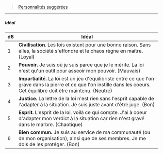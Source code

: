 ﻿---
!PersonalityIdealItem
Table: >+
  |d6|Idéal|

  |---|---|

  |1|**Civilisation.** Les lois existent pour une bonne <!--br-->raison. Sans elles, la société s'effondre et le <!--br-->chaos règne en maître. (Loyal)|

  |2|**Pouvoir.** Je suis où je suis parce que je le <!--br-->mérite. La loi n'est qu'un outil pour asseoir <!--br-->mon pouvoir. (Mauvais)|

  |3|**Impartialité.** La loi est un jeu d'équilibriste <!--br-->entre ce que l'on grave dans la pierre et ce que <!--br-->l'on instille dans les coeurs. Cet équilibre doit <!--br-->être maintenu. (Neutre)|

  |4|**Justice.** La lettre de la loi n'est rien sans l'esprit <!--br-->capable de l'adapter à la situation. Je suis juste <!--br-->avant d'être juge. (Bon)|

  |5|**Esprit.** L'esprit de la loi, voilà ce qui compte. J'ai <!--br-->à coeur d'adapter mon verdict à la situation car <!--br-->rien n'est gravé dans le marbre. (Chaotique)|

  |6|**Bien commun.** Je suis au service de ma <!--br-->communauté (ou de mon organisation), ainsi <!--br-->que de ses membres. Je me dois de les protéger. <!--br-->(Bon)|

Id: background_hommedeloi_hd.md#idéal
ParentLink: background_hommedeloi_hd.md#personnalités-suggérées
Name: Idéal
ParentName: Personnalités suggérées
NameLevel: 5
Attributes:
  Name: Idéal
  Markdown: >+
    ##### <!--Name-->Idéal<!--/Name-->


    |d6|Idéal|

    |---|---|

    |1|**Civilisation.** Les lois existent pour une bonne <!--br-->raison. Sans elles, la société s'effondre et le <!--br-->chaos règne en maître. (Loyal)|

    |2|**Pouvoir.** Je suis où je suis parce que je le <!--br-->mérite. La loi n'est qu'un outil pour asseoir <!--br-->mon pouvoir. (Mauvais)|

    |3|**Impartialité.** La loi est un jeu d'équilibriste <!--br-->entre ce que l'on grave dans la pierre et ce que <!--br-->l'on instille dans les coeurs. Cet équilibre doit <!--br-->être maintenu. (Neutre)|

    |4|**Justice.** La lettre de la loi n'est rien sans l'esprit <!--br-->capable de l'adapter à la situation. Je suis juste <!--br-->avant d'être juge. (Bon)|

    |5|**Esprit.** L'esprit de la loi, voilà ce qui compte. J'ai <!--br-->à coeur d'adapter mon verdict à la situation car <!--br-->rien n'est gravé dans le marbre. (Chaotique)|

    |6|**Bien commun.** Je suis au service de ma <!--br-->communauté (ou de mon organisation), ainsi <!--br-->que de ses membres. Je me dois de les protéger. <!--br-->(Bon)|

  Table: >+
    |d6|Idéal|

    |---|---|

    |1|**Civilisation.** Les lois existent pour une bonne <!--br-->raison. Sans elles, la société s'effondre et le <!--br-->chaos règne en maître. (Loyal)|

    |2|**Pouvoir.** Je suis où je suis parce que je le <!--br-->mérite. La loi n'est qu'un outil pour asseoir <!--br-->mon pouvoir. (Mauvais)|

    |3|**Impartialité.** La loi est un jeu d'équilibriste <!--br-->entre ce que l'on grave dans la pierre et ce que <!--br-->l'on instille dans les coeurs. Cet équilibre doit <!--br-->être maintenu. (Neutre)|

    |4|**Justice.** La lettre de la loi n'est rien sans l'esprit <!--br-->capable de l'adapter à la situation. Je suis juste <!--br-->avant d'être juge. (Bon)|

    |5|**Esprit.** L'esprit de la loi, voilà ce qui compte. J'ai <!--br-->à coeur d'adapter mon verdict à la situation car <!--br-->rien n'est gravé dans le marbre. (Chaotique)|

    |6|**Bien commun.** Je suis au service de ma <!--br-->communauté (ou de mon organisation), ainsi <!--br-->que de ses membres. Je me dois de les protéger. <!--br-->(Bon)|

AttributesDictionary: >+
  Name: Idéal

  Markdown: >+

    ##### <!--Name-->Idéal<!--/Name-->





    |d6|Idéal|



    |---|---|



    |1|**Civilisation.** Les lois existent pour une bonne <!--br-->raison. Sans elles, la société s'effondre et le <!--br-->chaos règne en maître. (Loyal)|



    |2|**Pouvoir.** Je suis où je suis parce que je le <!--br-->mérite. La loi n'est qu'un outil pour asseoir <!--br-->mon pouvoir. (Mauvais)|



    |3|**Impartialité.** La loi est un jeu d'équilibriste <!--br-->entre ce que l'on grave dans la pierre et ce que <!--br-->l'on instille dans les coeurs. Cet équilibre doit <!--br-->être maintenu. (Neutre)|



    |4|**Justice.** La lettre de la loi n'est rien sans l'esprit <!--br-->capable de l'adapter à la situation. Je suis juste <!--br-->avant d'être juge. (Bon)|



    |5|**Esprit.** L'esprit de la loi, voilà ce qui compte. J'ai <!--br-->à coeur d'adapter mon verdict à la situation car <!--br-->rien n'est gravé dans le marbre. (Chaotique)|



    |6|**Bien commun.** Je suis au service de ma <!--br-->communauté (ou de mon organisation), ainsi <!--br-->que de ses membres. Je me dois de les protéger. <!--br-->(Bon)|



  Table: >+

    |d6|Idéal|



    |---|---|



    |1|**Civilisation.** Les lois existent pour une bonne <!--br-->raison. Sans elles, la société s'effondre et le <!--br-->chaos règne en maître. (Loyal)|



    |2|**Pouvoir.** Je suis où je suis parce que je le <!--br-->mérite. La loi n'est qu'un outil pour asseoir <!--br-->mon pouvoir. (Mauvais)|



    |3|**Impartialité.** La loi est un jeu d'équilibriste <!--br-->entre ce que l'on grave dans la pierre et ce que <!--br-->l'on instille dans les coeurs. Cet équilibre doit <!--br-->être maintenu. (Neutre)|



    |4|**Justice.** La lettre de la loi n'est rien sans l'esprit <!--br-->capable de l'adapter à la situation. Je suis juste <!--br-->avant d'être juge. (Bon)|



    |5|**Esprit.** L'esprit de la loi, voilà ce qui compte. J'ai <!--br-->à coeur d'adapter mon verdict à la situation car <!--br-->rien n'est gravé dans le marbre. (Chaotique)|



    |6|**Bien commun.** Je suis au service de ma <!--br-->communauté (ou de mon organisation), ainsi <!--br-->que de ses membres. Je me dois de les protéger. <!--br-->(Bon)|



---
> [Personnalités suggérées](hd_background_hommedeloi_personnalites_suggerees.md)

---

##### Idéal

|d6|Idéal|
|---|---|
|1|**Civilisation.** Les lois existent pour une bonne raison. Sans elles, la société s'effondre et le chaos règne en maître. (Loyal)|
|2|**Pouvoir.** Je suis où je suis parce que je le mérite. La loi n'est qu'un outil pour asseoir mon pouvoir. (Mauvais)|
|3|**Impartialité.** La loi est un jeu d'équilibriste entre ce que l'on grave dans la pierre et ce que l'on instille dans les coeurs. Cet équilibre doit être maintenu. (Neutre)|
|4|**Justice.** La lettre de la loi n'est rien sans l'esprit capable de l'adapter à la situation. Je suis juste avant d'être juge. (Bon)|
|5|**Esprit.** L'esprit de la loi, voilà ce qui compte. J'ai à coeur d'adapter mon verdict à la situation car rien n'est gravé dans le marbre. (Chaotique)|
|6|**Bien commun.** Je suis au service de ma communauté (ou de mon organisation), ainsi que de ses membres. Je me dois de les protéger. (Bon)|

